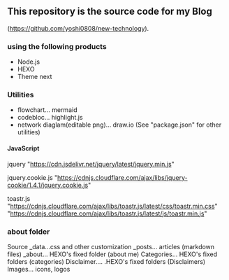 ## This repository is the source code for my Blog
 (https://github.com/yoshi0808/new-technology).

### using the following products

- Node.js
- HEXO
- Theme next

### Utilities

- flowchart... mermaid
- codebloc... highlight.js
- network diaglam(editable png)... draw.io
(See "package.json" for other utilities)

#### JavaScript

jquery
 "https://cdn.jsdelivr.net/jquery/latest/jquery.min.js"

jquery.cookie.js
 "https://cdnjs.cloudflare.com/ajax/libs/jquery-cookie/1.4.1/jquery.cookie.js"

toastr.js
 "https://cdnjs.cloudflare.com/ajax/libs/toastr.js/latest/css/toastr.min.css"
 "https://cdnjs.cloudflare.com/ajax/libs/toastr.js/latest/js/toastr.min.js"

### about folder

Source
_data...css and other customization
_posts... articles (markdown files)
_about... HEXO's fixed folder (about me)
Categories... HEXO's fixed folders (categories)
Disclaimer.... .HEXO's fixed folders (Disclaimers)
Images... icons, logos
